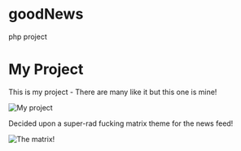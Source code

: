 # goodNews
php project

# My Project
This is my project - There are many like it but this one is mine!

![My project](https://media.giphy.com/media/1cic2HrJDNAoo/giphy.gif)

Decided upon a super-rad fucking matrix theme for the news feed!

![The matrix!](https://media.giphy.com/media/4bpgqEqmOTwuk/giphy.gif)

